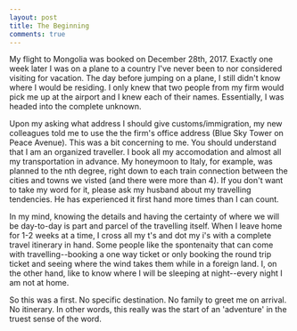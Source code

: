 ```yaml
---
layout: post
title: The Beginning
comments: true
---
```


My flight to Mongolia was booked on December 28th, 2017. Exactly one week later I was on a plane to a country I've never been to nor considered visiting for vacation. The day before jumping on a plane, I still didn't know where I would be residing. I only knew that two people from my firm would pick me up at the airport and I knew each of their names. Essentially, I was headed into the complete unknown.

Upon my asking what address I should give customs/immigration, my new colleagues told me to use the the firm's office address (Blue Sky Tower on Peace Avenue). This was a bit concerning to me. You should understand that I am an organized traveller. I book all my accomodation and almost all my transportation in advance. My honeymoon to Italy, for example, was planned to the nth degree, right down to each train connection between the cities and towns we visted (and there were more than 4). If you don't want to take my word for it, please ask my husband about my travelling tendencies. He has experienced it first hand more times than I can count.

In my mind, knowing the details and having the certainty of where we will be day-to-day is part and parcel of the travelling itself. When I leave home for 1-2 weeks at a time, I cross all my t's and dot my i's with a complete travel itinerary in hand. Some people like the spontenaity that can come with travelling--booking a one way ticket or only booking the round trip ticket and seeing where the wind takes them while in a foreign land. I, on the other hand, like to know where I will be sleeping at night--every night I am not at home.

So this was a first. No specific destination. No family to greet me on arrival. No itinerary. In other words, this really was the start of an 'adventure' in the truest sense of the word.
